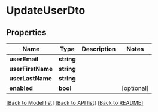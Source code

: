 # UpdateUserDto

## Properties
Name | Type | Description | Notes
------------ | ------------- | ------------- | -------------
**userEmail** | **string** |  | 
**userFirstName** | **string** |  | 
**userLastName** | **string** |  | 
**enabled** | **bool** |  | [optional] 

[[Back to Model list]](../../README.md#documentation-for-models) [[Back to API list]](../../README.md#documentation-for-api-endpoints) [[Back to README]](../../README.md)

